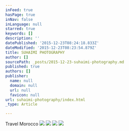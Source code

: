```yaml
---
inFeed: true
hasPage: true
inNav: false
inLanguage: null
starred: true
keywords: []
description: ''
datePublished: '2015-12-23T08:24:18.833Z'
dateModified: '2015-12-23T08:23:54.879Z'
title: SUHAIMI PHOTOGRAPHY
author: []
sourcePath: _posts/2015-12-23-suhaimi-photography.md
published: true
authors: []
publisher:
  name: null
  domain: null
  url: null
  favicon: null
url: suhaimi-photography/index.html
_type: Article

---
```

Travel Morocco ![](https://the-grid-user-content.s3-us-west-2.amazonaws.com/273c4414-19ca-4859-b80d-044cf5a90282.jpg)
![](https://the-grid-user-content.s3-us-west-2.amazonaws.com/a2d1f019-ce9d-404f-b28f-85f832044f6a.jpg)
![](https://the-grid-user-content.s3-us-west-2.amazonaws.com/85acde74-40b1-42e7-b39f-9ae5e201ec13.jpg)
![](https://the-grid-user-content.s3-us-west-2.amazonaws.com/71571afe-22c5-4063-82da-404d7ce34d71.JPG)